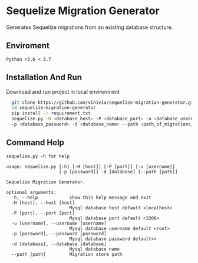 
# Sequelize Migration Generator

Generates Sequelize migrations from an existing database structure.


## Enviroment
```
Python >3.6 < 3.7

```
## Installation And Run

Download and run project in local environment

```bash
  git clone https://github.com/vinivia/sequelize-migration-generator.git
  cd sequelize-migration-generator
  pip install -r requirement.txt
  sequelize.py -H <database_host> -P <database_port> -u <database_username> 
  -p <database_password> -d <database_name> --path <path_of_migrations_file>
```
## Command Help
```
sequelize.py -h for help
```
```commandline
usage: sequelize.py [-h] [-H [host]] [-P [port]] [-u [username]]
                    [-p [password]] -d [database] [--path [path]]

Sequelize Migration Generator.

optional arguments:
  -h, --help            show this help message and exit
  -H [host], --host [host]
                        Mysql database host default <localhost>
  -P [port], --port [port]
                        Mysql database port default <3306>
  -u [username], --username [username]
                        Mysql database username default <root>
  -p [password], --password [password]
                        Mysql database password default<>
  -d [database], --database [database]
                        Mysql database name
  --path [path]         Migration store path


```